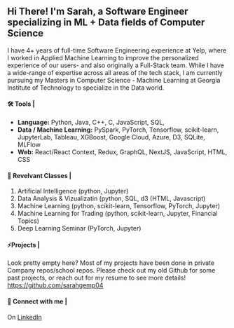 <!--
**sarahgemp/sarahgemp** is a ✨ _special_ ✨ repository because its `README.md` (this file) appears on your GitHub profile.

Here are some ideas to get you started:

- 🔭 I’m currently working on ...
- 🌱 I’m currently learning ...
- 👯 I’m looking to collaborate on ...
- 🤔 I’m looking for help with ...
- 💬 Ask me about ...
- 📫 How to reach me: ...
- 😄 Pronouns: ...
- ⚡ Fun fact: ...
-->
## Hi There! I'm Sarah, a Software Engineer specializing in ML + Data fields of Computer Science

I have 4+ years of full-time Software Engineering experience at Yelp, where I worked in Applied Machine Learning to improve the personalized experience of our users- and also originally a Full-Stack team. While I have a wide-range of expertise across all areas of the tech stack, I am currently pursuing my Masters in Computer Science - Machine Learning at Georgia Institute of Technology to specialize in the Data world.


#### 🛠️ Tools |
- **Language:** Python, Java, C++, C, JavaScript, SQL, 
- **Data / Machine Learning:** PySpark, PyTorch, Tensorflow, scikit-learn, JupyterLab, Tableau, XGBoost, Google Cloud, Azure, D3, SQLite, MLFlow
- **Web:** React/React Context, Redux, GraphQL, NextJS, JavaScript, HTML, CSS

#### 🔭 Revelvant Classes |
1. Artificial Intelligence (python, Jupyter)
2. Data Analysis & Vizualizatin (python, SQL, d3 (HTML, Javascript)
3. Machine Learning (python, scikit-learn, Tensorflow, PyTorch, Jupyter)
4. Machine Learning for Trading (python, scikit-learn, Jupyter, Financial Topics)
5. Deep Learning Seminar (PyTorch, Jupyter)

#### ⚡Projects |
Look pretty empty here? Most of my projects have been done in private Company repos/school repos. Please check out my old Github for some past projects, or reach out for my resume to see more details! https://github.com/sarahgemp04

#### 👯 Connect with me |
On [LinkedIn](https://www.linkedin.com/in/sarahgemp)

